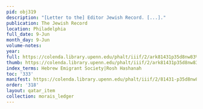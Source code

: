 ```yaml
---
pid: obj319
description: "[Letter to the] Editor Jewish Record. [...]."
publication: The Jewish Record
location: Philadelphia
full_date: 9-Jun
month_day: 9-Jun
volume-notes:
year:
full: https://colenda.library.upenn.edu/phalt/iiif/2/ark81431p35d8nw83%2FSHA256E-s7762935--56c7da7e4f5c1d9a47b73930db450bfcdf5bdab1515e1d08d9ff6d9c71458132.jpeg/full/3500,/0/default.jpg
thumb: https://colenda.library.upenn.edu/phalt/iiif/2/ark81431p35d8nw83%2FSHA256E-s7762935--56c7da7e4f5c1d9a47b73930db450bfcdf5bdab1515e1d08d9ff6d9c71458132.jpeg/full/!200,200/0/default.jpg
index_terms: Hebrew Emigrant Society|Rosh Hashanah
toc: '333'
manifest: https://colenda.library.upenn.edu/phalt/iiif/2/81431-p35d8nw83/manifest
order: '318'
layout: qatar_item
collection: morais_ledger
---
```

